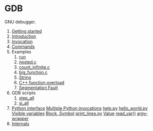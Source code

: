# GDB

GNU debugger.

1.  [Getting started](getting-started.md)
1.  [Introduction](introduction.md)
1.  [Invocation](invocation.md)
1.  [Commands](commands.md)
1.  Examples
    1. [run](run)
    1. [nested.c](nested.c)
    1. [count_infinite.c](count_infinite.c)
    1. [big_function.c](big_function.c)
    1. [String](string.c)
    1. [C++ function overload](overload.cpp)
    1. [Segmentation Fault](segv.c)
1.  GDB scripts
    1. [step_all](step_all.gdb)
    1. [si_all](si_all.gdb)
1.  [Python interface](python-interface.md)
    [Multiple Python invocations](multiple_python_invocations)
    [help.py](help.py)
    [hello_world.py](hello_world.py)
    [Visible variables](visible-variables.py)
    [Block, Symbol](block.py)
    [print_lines.py](print_lines.py)
    [Value](value.py)
    [read_var()](read_var.py)
    [argv-wrapper](argv-wrapper)
1.  [Internals](internals.md)
